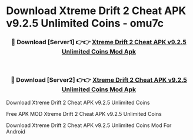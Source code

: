 # Download Xtreme Drift 2 Cheat APK v9.2.5 Unlimited Coins - omu7c



<div align="center">
<h3>🔴 Download [Server1] 👉👉 <a href="https://momento.my/?title=Xtreme_Drift_2_Cheat_APK_v9.2.5_Unlimited_Coins">Xtreme Drift 2 Cheat APK v9.2.5 Unlimited Coins Mod Apk</a></h3><br>

<h3>🔴 Download [Server2] 👉👉 <a href="https://momento.my/?title=Xtreme_Drift_2_Cheat_APK_v9.2.5_Unlimited_Coins">Xtreme Drift 2 Cheat APK v9.2.5 Unlimited Coins Mod Apk</a></h3>
</div>



Download Xtreme Drift 2 Cheat APK v9.2.5 Unlimited Coins 

Free APK MOD Xtreme Drift 2 Cheat APK v9.2.5 Unlimited Coins 

Download Xtreme Drift 2 Cheat APK v9.2.5 Unlimited Coins Mod For Android
